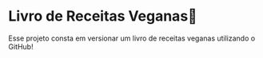 # Livro de Receitas Veganas🌿

 Esse projeto consta em versionar um livro de receitas veganas utilizando o GitHub! 
